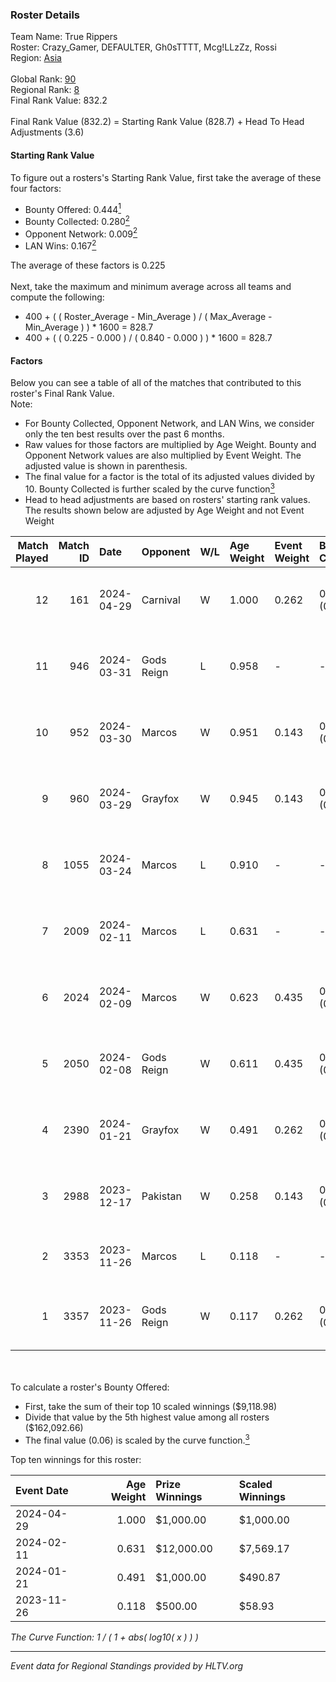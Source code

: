 ### Roster Details<br />
Team Name: True Rippers<br />
Roster: Crazy_Gamer, DEFAULTER, Gh0sTTTT, Mcg!LLzZz, Rossi<br />
Region: [Asia]( ../standings_asia.md)<br />
<br />
Global Rank: [90](../standings_global.md)<br />
Regional Rank: [8]( ../standings_asia.md)<br />
Final Rank Value:  832.2<br />
<br />
Final Rank Value (832.2) = Starting Rank Value (828.7) + Head To Head Adjustments (3.6)<br />

#### Starting Rank Value<br />
To figure out a rosters's Starting Rank Value, first take the average of these four factors:<br />
- Bounty Offered: 0.444[<sup>1</sup>](#table2)
- Bounty Collected: 0.280[<sup>2</sup>](#table1)
- Opponent Network: 0.009[<sup>2</sup>](#table1)
- LAN Wins: 0.167[<sup>2</sup>](#table1)

The average of these factors is 0.225<br />
<br />
Next, take the maximum and minimum average across all teams and compute the following:<br />
- 400 + ( ( Roster_Average - Min_Average ) / ( Max_Average - Min_Average ) ) * 1600 = 828.7
- 400 + ( ( 0.225 - 0.000 ) / ( 0.840 - 0.000 ) ) * 1600 = 828.7


#### Factors<br />
Below you can see a table of all of the matches that contributed to this roster's Final Rank Value.<br />
Note:<br />

- For Bounty Collected, Opponent Network, and LAN Wins, we consider only the ten best results over the past 6 months.
- Raw values for those factors are multiplied by Age Weight. Bounty and Opponent Network values are also multiplied by Event Weight. The adjusted value is shown in parenthesis.
- The final value for a factor is the total of its adjusted values divided by 10. Bounty Collected is further scaled by the curve function[<sup>3</sup>](#curveFunction)
- Head to head adjustments are based on rosters' starting rank values. The results shown below are adjusted by Age Weight and not Event Weight
<span id="table1"></span><br />


| Match Played | Match ID | Date       | Opponent   | W/L | Age Weight | Event Weight | Bounty Collected | Opponent Network | LAN Wins  | H2H Adj. | Roster                                             |
| -: | -: | :- | :- | :- | :- | :- | :- | :- | :- | -: | :- |
|           12 |      161 | 2024-04-29 | Carnival   | W   | 1.000      | 0.262        | 0.003 (0.001)    | 0.000 (0.000)    | 0 (0.000) |     4.82 | Crazy_Gamer, DEFAULTER, Gh0sTTTT, Mcg!LLzZz, Rossi |
|           11 |      946 | 2024-03-31 | Gods Reign | L   | 0.958      | -            | -                | -                | -         |   -10.33 | Crazy_Gamer, DEFAULTER, Gh0sTTTT, Mcg!LLzZz, Rossi |
|           10 |      952 | 2024-03-30 | Marcos     | W   | 0.951      | 0.143        | 0.003 (0.000)    | 0.040 (0.005)    | 0 (0.000) |     8.39 | Crazy_Gamer, DEFAULTER, Gh0sTTTT, Mcg!LLzZz, Rossi |
|            9 |      960 | 2024-03-29 | Grayfox    | W   | 0.945      | 0.143        | 0.004 (0.001)    | 0.032 (0.004)    | 0 (0.000) |     7.23 | Crazy_Gamer, DEFAULTER, Gh0sTTTT, Mcg!LLzZz, Rossi |
|            8 |     1055 | 2024-03-24 | Marcos     | L   | 0.910      | -            | -                | -                | -         |   -20.52 | Anasasis, Crazy_Gamer, DEFAULTER, Mcg!LLzZz, Rossi |
|            7 |     2009 | 2024-02-11 | Marcos     | L   | 0.631      | -            | -                | -                | -         |    -8.15 | DEFAULTER, Gh0sTTTT, kennyS, Mcg!LLzZz, Rossi      |
|            6 |     2024 | 2024-02-09 | Marcos     | W   | 0.623      | 0.435        | 0.080 (0.022)    | 0.111 (0.030)    | 1 (0.623) |    11.70 | DEFAULTER, Gh0sTTTT, kennyS, Mcg!LLzZz, Rossi      |
|            5 |     2050 | 2024-02-08 | Gods Reign | W   | 0.611      | 0.435        | 0.011 (0.003)    | 0.143 (0.038)    | 1 (0.611) |     6.22 | DEFAULTER, DiceDealer, Gh0sTTTT, kennyS, Mcg!LLzZz |
|            4 |     2390 | 2024-01-21 | Grayfox    | W   | 0.491      | 0.262        | 0.004 (0.000)    | 0.032 (0.004)    | 0 (0.000) |     3.79 | DEFAULTER, DiceDealer, Gh0sTTTT, Mcg!LLzZz, Rossi  |
|            3 |     2988 | 2023-12-17 | Pakistan   | W   | 0.258      | 0.143        | 0.000 (0.000)    | 0.000 (0.000)    | 1 (0.258) |     0.68 | BulleT, Executor, insmutje, Jimpphat, SunPayus     |
|            2 |     3353 | 2023-11-26 | Marcos     | L   | 0.118      | -            | -                | -                | -         |    -1.48 | Bhavi, ELV1S, EmbeR, R2B2, reV3nnnn                |
|            1 |     3357 | 2023-11-26 | Gods Reign | W   | 0.117      | 0.262        | 0.011 (0.000)    | 0.143 (0.004)    | 0 (0.000) |     1.23 | DEFAULTER, DiceDealer, Gh0sTTTT, Mcg!LLzZz, Rossi  |

<br />
<span id="table2"></span><br />
To calculate a roster's Bounty Offered:<br />

- First, take the sum of their top 10 scaled winnings ($9,118.98)
- Divide that value by the 5th highest value among all rosters ($162,092.66)
- The final value (0.06) is scaled by the curve function.[<sup>3</sup>](#curveFunction)

Top ten winnings for this roster:<br />

| Event Date | Age Weight | Prize Winnings | Scaled Winnings |
| :- | -: | :- | :- |
| 2024-04-29 |      1.000 | $1,000.00      | $1,000.00       |
| 2024-02-11 |      0.631 | $12,000.00     | $7,569.17       |
| 2024-01-21 |      0.491 | $1,000.00      | $490.87         |
| 2023-11-26 |      0.118 | $500.00        | $58.93          |


<span id="curveFunction"></span>_The Curve Function: 1 / ( 1 + abs( log10( x ) ) )_<br />

---
_Event data for Regional Standings provided by HLTV.org_<br />
